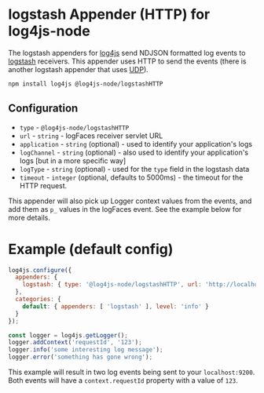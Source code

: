 # logstash Appender (HTTP) for log4js-node

The logstash appenders for [log4js](https://log4js-node.github.io/log4js-node) send NDJSON formatted log events to [logstash](https://www.elastic.co/products/logstash) receivers. This appender uses HTTP to send the events (there is another logstash appender that uses [UDP](https://github.com/log4js-node/logstashUDP)).

```bash
npm install log4js @log4js-node/logstashHTTP
```

## Configuration

* `type` - `@log4js-node/logstashHTTP`
* `url` - `string` - logFaces receiver servlet URL
* `application` - `string` (optional) - used to identify your application's logs
* `logChannel` - `string` (optional) - also used to identify your application's logs [but in a more specific way]
* `logType` - `string` (optional) - used for the `type` field in the logstash data
* `timeout` - `integer` (optional, defaults to 5000ms) - the timeout for the HTTP request.

This appender will also pick up Logger context values from the events, and add them as `p_` values in the logFaces event. See the example below for more details.

# Example (default config)

```javascript
log4js.configure({
  appenders: {
    logstash: { type: '@log4js-node/logstashHTTP', url: 'http://localhost:9200/_bulk', application: 'logstash-log4js', logType: 'application', logChannel: 'node' }
  },
  categories: {
    default: { appenders: [ 'logstash' ], level: 'info' }
  }
});

const logger = log4js.getLogger();
logger.addContext('requestId', '123');
logger.info('some interesting log message');
logger.error('something has gone wrong');
```
This example will result in two log events being sent to your `localhost:9200`. Both events will have a `context.requestId` property with a value of `123`.
